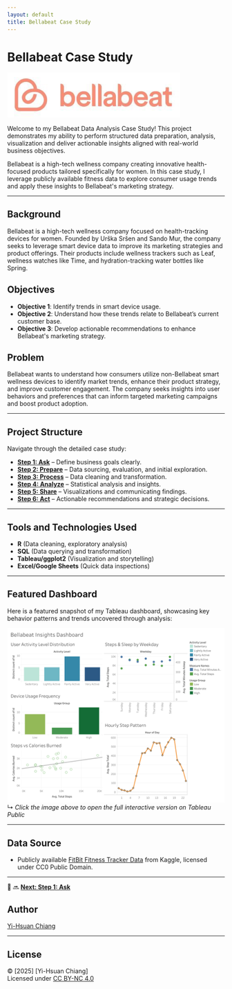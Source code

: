 ```yaml
---
layout: default
title: Bellabeat Case Study
---
```


<!-- Tab Navigation Bar -->
<!-- <nav class="nav-bar">
  <a href="step1_ask.md">Ask</a>
  <a href="step2_prepare.md">Prepare</a>
  <a href="step3_process.md">Process</a>
  <a href="step4_analyze.md">Analyze</a>
  <a href="step5_share.md">Share</a>
  <a href="step6_act.md">Act</a>
</nav> -->

# Bellabeat Case Study
<!-- ![Bellabeat](assets/images/bellabeat.png) -->

<img src="assets/images/bellabeat.png" alt="Bellabeat" width="400"/>


Welcome to my Bellabeat Data Analysis Case Study! This project demonstrates my ability to perform structured data preparation, analysis, visualization and deliver actionable insights aligned with real-world business objectives.

Bellabeat is a high-tech wellness company creating innovative health-focused products tailored specifically for women. In this case study, I leverage publicly available fitness data to explore consumer usage trends and apply these insights to Bellabeat's marketing strategy.

---

## Background
Bellabeat is a high-tech wellness company focused on health-tracking devices for women. Founded by Urška Sršen and Sando Mur, the company seeks to leverage smart device data to improve its marketing strategies and product offerings. Their products include wellness trackers such as Leaf, wellness watches like Time, and hydration-tracking water bottles like Spring.

## Objectives
- **Objective 1**: Identify trends in smart device usage.
- **Objective 2**: Understand how these trends relate to Bellabeat’s current customer base.
- **Objective 3**: Develop actionable recommendations to enhance Bellabeat's marketing strategy.

## Problem
Bellabeat wants to understand how consumers utilize non-Bellabeat smart wellness devices to identify market trends, enhance their product strategy, and improve customer engagement. The company seeks insights into user behaviors and preferences that can inform targeted marketing campaigns and boost product adoption.

---

## Project Structure
Navigate through the detailed case study:

- **[Step 1: Ask](step1_ask.md)** – Define business goals clearly.
- **[Step 2: Prepare](step2_prepare.md)** – Data sourcing, evaluation, and initial exploration.
- **[Step 3: Process](step3_process.md)** – Data cleaning and transformation.
- **[Step 4: Analyze](step4_analyze.md)** – Statistical analysis and insights.
- **[Step 5: Share](step5_share.md)** – Visualizations and communicating findings.
- **[Step 6: Act](step6_act.md)** – Actionable recommendations and strategic decisions.

---

## Tools and Technologies Used
- **R** (Data cleaning, exploratory analysis)
- **SQL** (Data querying and transformation)
- **Tableau/ggplot2** (Visualization and storytelling)
- **Excel/Google Sheets** (Quick data inspections)

---

## Featured Dashboard

Here is a featured snapshot of my Tableau dashboard, showcasing key behavior patterns and trends uncovered through analysis:

[![Bellabeat Insights Dashboard](assets/images/bellabeat_insights_dashboard.png)
](https://public.tableau.com/views/BellabeatCaseStudy_17529089502890/Dashboard1?:language=en-US&:sid=&:redirect=auth&:display_count=n&:origin=viz_share_link)  
↳ *Click the image above to open the full interactive version on Tableau Public*

---

## Data Source
- Publicly available [FitBit Fitness Tracker Data](https://www.kaggle.com/datasets/arashnic/fitbit) from Kaggle, licensed under CC0 Public Domain.

---

🔗 🔜 **[Next: Step 1: Ask](step1_ask)**


## Author
[Yi-Hsuan Chiang](https://github.com/YiChiang12)

---

## License
© [2025] [Yi-Hsuan Chiang]  
Licensed under [CC BY-NC 4.0](https://creativecommons.org/licenses/by-nc/4.0/)